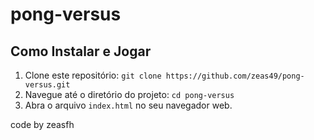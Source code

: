 # pong-versus


## Como Instalar e Jogar

1. Clone este repositório:
   `git clone https://github.com/zeas49/pong-versus.git`
2. Navegue até o diretório do projeto:
   `cd pong-versus`
3. Abra o arquivo `index.html` no seu navegador web.





code by zeasfh
